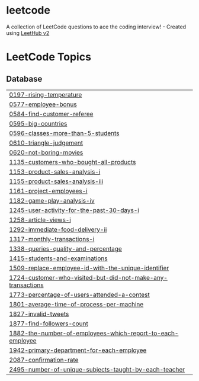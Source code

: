 # leetcode
A collection of LeetCode questions to ace the coding interview! - Created using [LeetHub v2](https://github.com/arunbhardwaj/LeetHub-2.0)

<!---LeetCode Topics Start-->
# LeetCode Topics
## Database
|  |
| ------- |
| [0197-rising-temperature](https://github.com/HYE77/leetcode/tree/master/0197-rising-temperature) |
| [0577-employee-bonus](https://github.com/HYE77/leetcode/tree/master/0577-employee-bonus) |
| [0584-find-customer-referee](https://github.com/HYE77/leetcode/tree/master/0584-find-customer-referee) |
| [0595-big-countries](https://github.com/HYE77/leetcode/tree/master/0595-big-countries) |
| [0596-classes-more-than-5-students](https://github.com/HYE77/leetcode/tree/master/0596-classes-more-than-5-students) |
| [0610-triangle-judgement](https://github.com/HYE77/leetcode/tree/master/0610-triangle-judgement) |
| [0620-not-boring-movies](https://github.com/HYE77/leetcode/tree/master/0620-not-boring-movies) |
| [1135-customers-who-bought-all-products](https://github.com/HYE77/leetcode/tree/master/1135-customers-who-bought-all-products) |
| [1153-product-sales-analysis-i](https://github.com/HYE77/leetcode/tree/master/1153-product-sales-analysis-i) |
| [1155-product-sales-analysis-iii](https://github.com/HYE77/leetcode/tree/master/1155-product-sales-analysis-iii) |
| [1161-project-employees-i](https://github.com/HYE77/leetcode/tree/master/1161-project-employees-i) |
| [1182-game-play-analysis-iv](https://github.com/HYE77/leetcode/tree/master/1182-game-play-analysis-iv) |
| [1245-user-activity-for-the-past-30-days-i](https://github.com/HYE77/leetcode/tree/master/1245-user-activity-for-the-past-30-days-i) |
| [1258-article-views-i](https://github.com/HYE77/leetcode/tree/master/1258-article-views-i) |
| [1292-immediate-food-delivery-ii](https://github.com/HYE77/leetcode/tree/master/1292-immediate-food-delivery-ii) |
| [1317-monthly-transactions-i](https://github.com/HYE77/leetcode/tree/master/1317-monthly-transactions-i) |
| [1338-queries-quality-and-percentage](https://github.com/HYE77/leetcode/tree/master/1338-queries-quality-and-percentage) |
| [1415-students-and-examinations](https://github.com/HYE77/leetcode/tree/master/1415-students-and-examinations) |
| [1509-replace-employee-id-with-the-unique-identifier](https://github.com/HYE77/leetcode/tree/master/1509-replace-employee-id-with-the-unique-identifier) |
| [1724-customer-who-visited-but-did-not-make-any-transactions](https://github.com/HYE77/leetcode/tree/master/1724-customer-who-visited-but-did-not-make-any-transactions) |
| [1773-percentage-of-users-attended-a-contest](https://github.com/HYE77/leetcode/tree/master/1773-percentage-of-users-attended-a-contest) |
| [1801-average-time-of-process-per-machine](https://github.com/HYE77/leetcode/tree/master/1801-average-time-of-process-per-machine) |
| [1827-invalid-tweets](https://github.com/HYE77/leetcode/tree/master/1827-invalid-tweets) |
| [1877-find-followers-count](https://github.com/HYE77/leetcode/tree/master/1877-find-followers-count) |
| [1882-the-number-of-employees-which-report-to-each-employee](https://github.com/HYE77/leetcode/tree/master/1882-the-number-of-employees-which-report-to-each-employee) |
| [1942-primary-department-for-each-employee](https://github.com/HYE77/leetcode/tree/master/1942-primary-department-for-each-employee) |
| [2087-confirmation-rate](https://github.com/HYE77/leetcode/tree/master/2087-confirmation-rate) |
| [2495-number-of-unique-subjects-taught-by-each-teacher](https://github.com/HYE77/leetcode/tree/master/2495-number-of-unique-subjects-taught-by-each-teacher) |
<!---LeetCode Topics End-->
